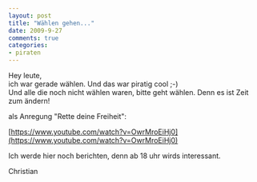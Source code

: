```yaml
--- 
layout: post
title: "Wählen gehen..."
date: 2009-9-27
comments: true
categories: 
- piraten
---
```

Hey leute, <br />ich war gerade w&auml;hlen. Und das war piratig cool ;-)   
Und alle die noch nicht w&auml;hlen waren, bitte geht w&auml;hlen. Denn es ist Zeit zum &auml;ndern!

als Anregung "Rette deine Freiheit":

[https://www.youtube.com/watch?v=OwrMroEiHj0](https://www.youtube.com/watch?v=OwrMroEiHj0)

Ich werde hier noch berichten, denn ab 18 uhr wirds interessant.

Christian
